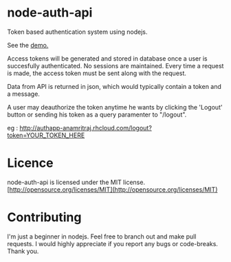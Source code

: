 # node-auth-api
Token based authentication system using nodejs.

See the [demo.](http://authapp-anamritraj.rhcloud.com "Hosted on Openshift")

Access tokens will be generated and stored in database once a user is succesfully authenticated. No sessions are maintained. Every time a request is made, the access token must be sent along with the request.

Data from API is returned in json, which would typically contain a token and a message.

A user may deauthorize the token anytime he wants by clicking the 'Logout' button or sending his token as a query paramenter to "/logout".

eg : http://authapp-anamritraj.rhcloud.com/logout?token=YOUR_TOKEN_HERE

# Licence

node-auth-api is licensed under the MIT license. [http://opensource.org/licenses/MIT](http://opensource.org/licenses/MIT)

# Contributing

I'm just a beginner in nodejs. Feel free to branch out and make pull requests. I would highly appreciate if you report any bugs or code-breaks. Thank you.